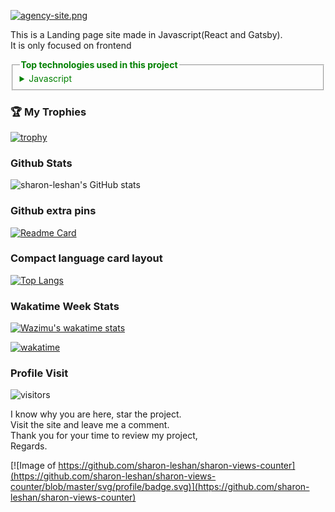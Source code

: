 [![agency-site.png](https://i.postimg.cc/9Qhzf5dS/agency-site.png)](https://postimg.cc/tYB9rcmt)

This is a Landing page site made in Javascript(React and Gatsby). <br />
It is only focused on frontend
 
<!--START_SECTION:waka-->
<!--END_SECTION:waka-->
<fieldset style="color: green">
  <legend>
    <strong> Top technologies used in this project</strong>
  </legend>
 <details>
  <summary>Javascript</summary>
  <ul>
    <li>React -Frontend</li>
    <li>Gatsby -Static Site Generator</li>
  </ul>
  </details>
</fieldset>

### 🏆 My Trophies
  [![trophy](https://github-profile-trophy.vercel.app/?username=sharon-leshan&theme=juicyfresh&no-bg=true)](https://github.com/sharon-leshan/agency-site)

### Github Stats

![sharon-leshan's GitHub stats](https://github-readme-stats.vercel.app/api?username=sharon-leshan&count_private=true&show_icons=true&theme=dark&title_color=009933&include_all_commits=true)

### Github extra pins

[![Readme Card](https://github-readme-stats.vercel.app/api/pin/?username=sharon-leshan&repo=agency-site&theme=dark&title_color=009933)](https://github.com/sharon-leshan/agency-site&show_owner=true&count_private=true)

### Compact language card layout

[![Top Langs](https://github-readme-stats.vercel.app/api/top-langs/?username=sharon-leshan&layout=compact&theme=dark&title_color=009933)](https://github.com/sharon-leshan/agency-site)

### Wakatime Week Stats

[![Wazimu's wakatime stats](https://github-readme-stats.vercel.app/api/wakatime?username=shazyleshan&theme=dark&title_color=009933)](https://github.com/sharon-leshan/sharon-leshan)

[![wakatime](https://wakatime.com/badge/user/f6d97325-e131-4c48-9dbc-46089cd0f41a/project/a43ec5ec-5ec4-4b3f-b502-1eab05690416.svg)](https://wakatime.com/badge/user/f6d97325-e131-4c48-9dbc-46089cd0f41a/project/a43ec5ec-5ec4-4b3f-b502-1eab05690416)

### Profile Visit

![visitors](https://visitor-badge.glitch.me/badge?page_id=sharon-leshan.agency-site&left_color=green&right_color=red&theme=dark&title_color=009933)

<p>
I know why you are here, star the project.<br />
Visit the site and leave me a comment.<br />
Thank you for your time to review my project,<br />
Regards.<br />
</p>

[![Image of https://github.com/sharon-leshan/sharon-views-counter](https://github.com/sharon-leshan/sharon-views-counter/blob/master/svg/profile/badge.svg)](https://github.com/sharon-leshan/sharon-views-counter)

